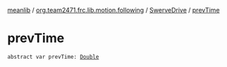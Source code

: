 [meanlib](../../index.md) / [org.team2471.frc.lib.motion.following](../index.md) / [SwerveDrive](index.md) / [prevTime](./prev-time.md)

# prevTime

`abstract var prevTime: `[`Double`](https://kotlinlang.org/api/latest/jvm/stdlib/kotlin/-double/index.html)